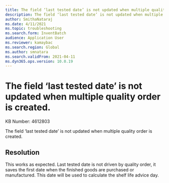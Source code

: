 ```yaml
---
title: The field ‘last tested date’ is not updated when multiple quality order is created. 
description: The field ‘last tested date’ is not updated when multiple quality order is created. 
author: SmithaNataraj
ms.date: 4/11/2021
ms.topic: troubleshooting
ms.search.form: InventBatch
audience: Application User
ms.reviewer: kamaybac
ms.search.region: Global
ms.author: smnatara
ms.search.validFrom: 2021-04-11
ms.dyn365.ops.version: 10.0.19
---
```


# The field ‘last tested date’ is not updated when multiple quality order is created. 

KB Number: 4612803

The field ‘last tested date’ is not updated when multiple quality order is created. 


## Resolution
This works as expected. Last tested date is not driven by quality order, it saves the first date when the finished goods are purchased or manufactured. This date will be used to calculate the shelf life advice day. 



